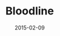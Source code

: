 ---
title: Bloodline
url: https://en.wikipedia.org/wiki/Ozark_(TV_series)
permalink: "/shows/{{ title | slug }}/"
createdBy: 
    - Todd A. Kessler
    - Glenn Kessler
    - Daniel Zelman
tags: 
    - Thriller
    - Drama
    - Series
date: 2015-02-09
dateStr: February 09, 2015
seasons: 3
episodes: 33
runtime: 48-68min
streamingService:
    - Netflix
---